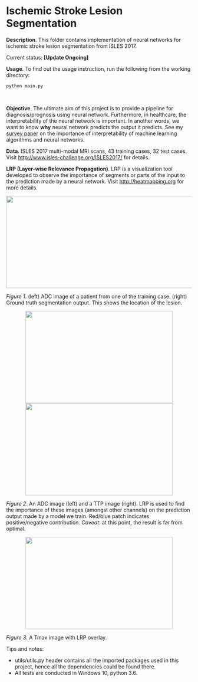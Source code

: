 # Ischemic Stroke Lesion Segmentation
**Description**. This folder contains implementation of neural networks for ischemic stroke lesion segmentation from ISLES 2017. 
<br>

Current status: **[Update Ongoing]**

**Usage**. To find out the usage instruction, run the following from the working directory:
```
python main.py
```
<br>

**Objective**. The ultimate aim of this project is to provide a pipeline for diagnosis/prognosis using neural network. Furthermore, in healthcare, the interpretability of the neural network is important. In another words, we want to know **why** neural network predicts the output it predicts. See my <a href="https://arxiv.org/abs/1907.07374">survey paper</a> on the importance of interpretability of machine learning algorithms and neural networks.
<br>

**Data**. ISLES 2017 multi-modal MRI scans, 43 training cases, 32 test cases. Visit http://www.isles-challenge.org/ISLES2017/ for details.
<br>

**LRP (Layer-wise Relevance Propagation)**. LRP is a visualization tool developed to observe the importance of segments or parts of the input to the prediction made by a neural network. Visit http://heatmapping.org for more details.
<br>

<div align="center">
  <img width="640" height="250" src="https://github.com/etjoa003/medical_imaging/blob/master/isles2017/_others/for_show_scans.jpg?raw=true">
</div>

*Figure 1*. (left) ADC image of a patient from one of the training case. (right) Ground truth segmentation output. This shows the location of the lesion.

<div align="center">
  <img width="400" height="250" src="https://github.com/etjoa003/medical_imaging/blob/master/isles2017/_others/LRP%20example%202.JPG?raw=true">
    <img width="400" height="250" src="https://github.com/etjoa003/medical_imaging/blob/master/isles2017/_others/LRP%20example.JPG?raw=true">
</div>

*Figure 2*. An ADC image (left) and a TTP image (right). LRP is used to find the importance of these images (amongst other channels) on the prediction output made by a model we train. Red/blue patch indicates positive/negative contribution. *Caveat*: at this point, the result is far from optimal.
<br>

<div align="center">
  <img width="400" height="250" src="https://github.com/etjoa003/medical_imaging/blob/master/isles2017/_others/LRP%20example%203.JPG?raw=true">
</div>

*Figure 3*. A Tmax image with LRP overlay.
<br>


Tips and notes:
+ utils/utils.py header contains all the imported packages used in this project, hence all the dependencies could be found there.
+ All tests are conducted in Windows 10, python 3.6. 
